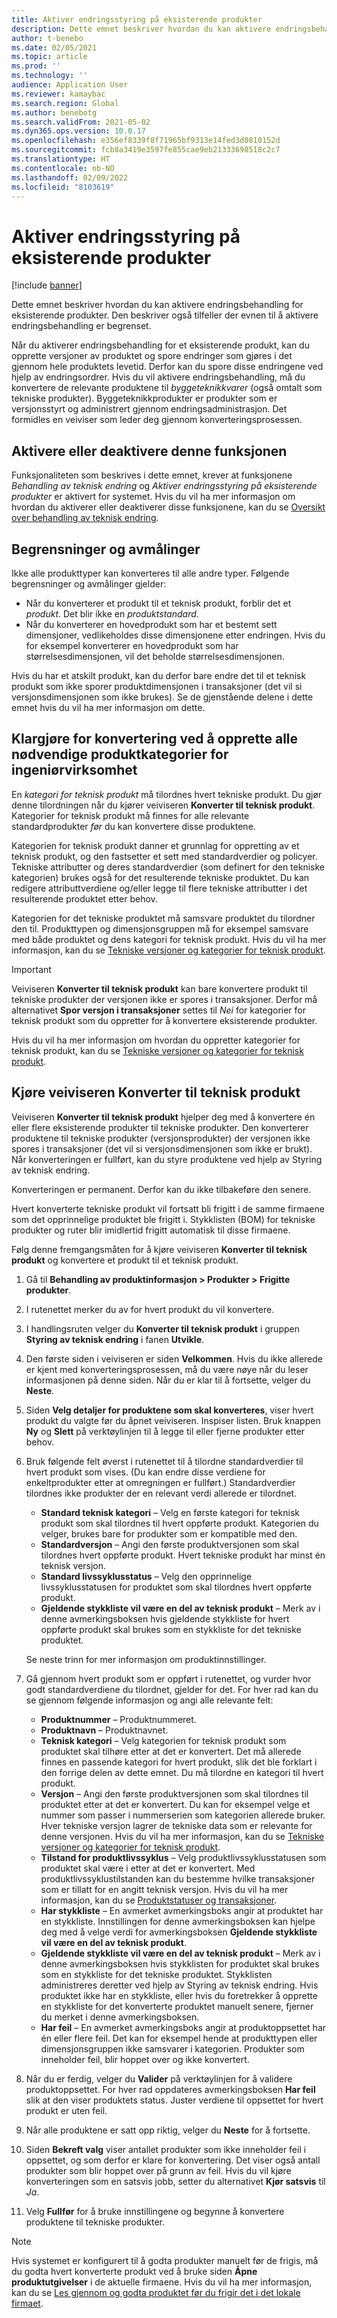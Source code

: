```yaml
---
title: Aktiver endringsstyring på eksisterende produkter
description: Dette emnet beskriver hvordan du kan aktivere endringsbehandling for eksisterende produkter. Den beskriver også tilfeller der evnen til å aktivere endringsbehandling er begrenset.
author: t-benebo
ms.date: 02/05/2021
ms.topic: article
ms.prod: ''
ms.technology: ''
audience: Application User
ms.reviewer: kamaybac
ms.search.region: Global
ms.author: benebotg
ms.search.validFrom: 2021-05-02
ms.dyn365.ops.version: 10.0.17
ms.openlocfilehash: e356ef8339f8f71965bf9313e14fed3d0810152d
ms.sourcegitcommit: fcb8a3419e3597fe855cae9eb21333698518c2c7
ms.translationtype: HT
ms.contentlocale: nb-NO
ms.lasthandoff: 02/09/2022
ms.locfileid: "8103619"
---
```

# <a name="enable-change-management-on-existing-products"></a>Aktiver endringsstyring på eksisterende produkter

[!include [banner](../../includes/banner.md)]

Dette emnet beskriver hvordan du kan aktivere endringsbehandling for eksisterende produkter. Den beskriver også tilfeller der evnen til å aktivere endringsbehandling er begrenset.

Når du aktiverer endringsbehandling for et eksisterende produkt, kan du opprette versjoner av produktet og spore endringer som gjøres i det gjennom hele produktets levetid. Derfor kan du spore disse endringene ved hjelp av endringsordrer. Hvis du vil aktivere endringsbehandling, må du konvertere de relevante produktene til *byggeteknikkvarer* (også omtalt som tekniske produkter). Byggeteknikkprodukter er produkter som er versjonsstyrt og administrert gjennom endringsadministrasjon. Det formidles en veiviser som leder deg gjennom konverteringsprosessen.

## <a name="turn-this-feature-on-or-off"></a>Aktivere eller deaktivere denne funksjonen

Funksjonaliteten som beskrives i dette emnet, krever at funksjonene *Behandling av teknisk endring* og *Aktiver endringsstyring på eksisterende produkter* er aktivert for systemet. Hvis du vil ha mer informasjon om hvordan du aktiverer eller deaktiverer disse funksjonene, kan du se [Oversikt over behandling av teknisk endring](product-engineering-overview.md).

## <a name="restrictions-and-limitations"></a>Begrensninger og avmålinger

Ikke alle produkttyper kan konverteres til alle andre typer. Følgende begrensninger og avmålinger gjelder:

- Når du konverterer et produkt til et teknisk produkt, forblir det et *produkt*. Det blir ikke en *produktstandard*.
- Når du konverterer en hovedprodukt som har et bestemt sett dimensjoner, vedlikeholdes disse dimensjonene etter endringen. Hvis du for eksempel konverterer en hovedprodukt som har størrelsesdimensjonen, vil det beholde størrelsesdimensjonen.

Hvis du har et atskilt produkt, kan du derfor bare endre det til et teknisk produkt som ikke sporer produktdimensjonen i transaksjoner (det vil si versjonsdimensjonen som ikke brukes). Se de gjenstående delene i dette emnet hvis du vil ha mer informasjon om dette.

## <a name="prepare-for-conversion-by-creating-all-required-engineering-product-categories"></a>Klargjøre for konvertering ved å opprette alle nødvendige produktkategorier for ingeniørvirksomhet

En *kategori for teknisk produkt* må tilordnes hvert tekniske produkt. Du gjør denne tilordningen når du kjører veiviseren **Konverter til teknisk produkt**. Kategorier for teknisk produkt må finnes for alle relevante standardprodukter *før* du kan konvertere disse produktene.

Kategorien for teknisk produkt danner et grunnlag for oppretting av et teknisk produkt, og den fastsetter et sett med standardverdier og policyer. Tekniske attributter og deres standardverdier (som definert for den tekniske kategorien) brukes også for det resulterende tekniske produktet. Du kan redigere attributtverdiene og/eller legge til flere tekniske attributter i det resulterende produktet etter behov.

Kategorien for det tekniske produktet må samsvare produktet du tilordner den til. Produkttypen og dimensjonsgruppen må for eksempel samsvare med både produktet og dens kategori for teknisk produkt. Hvis du vil ha mer informasjon, kan du se [Tekniske versjoner og kategorier for teknisk produkt](engineering-versions-product-category.md).

> [!IMPORTANT]
> Veiviseren **Konverter til teknisk produkt** kan bare konvertere produkt til tekniske produkter der versjonen ikke er spores i transaksjoner. Derfor må alternativet **Spor versjon i transaksjoner** settes til *Nei* for kategorier for teknisk produkt som du oppretter for å konvertere eksisterende produkter.

Hvis du vil ha mer informasjon om hvordan du oppretter kategorier for teknisk produkt, kan du se [Tekniske versjoner og kategorier for teknisk produkt](engineering-versions-product-category.md).

## <a name="run-the-convert-to-engineering-product-wizard"></a>Kjøre veiviseren Konverter til teknisk produkt

Veiviseren **Konverter til teknisk produkt** hjelper deg med å konvertere én eller flere eksisterende produkter til tekniske produkter. Den konverterer produktene til tekniske produkter (versjonsprodukter) der versjonen ikke spores i transaksjoner (det vil si versjonsdimensjonen som ikke er brukt). Når konverteringen er fullført, kan du styre produktene ved hjelp av Styring av teknisk endring.

Konverteringen er permanent. Derfor kan du ikke tilbakeføre den senere. 

Hvert konverterte tekniske produkt vil fortsatt bli frigitt i de samme firmaene som det opprinnelige produktet ble frigitt i. Stykklisten (BOM) for tekniske produkter og ruter blir imidlertid frigitt automatisk til disse firmaene.

Følg denne fremgangsmåten for å kjøre veiviseren **Konverter til teknisk produkt** og konvertere et produkt til et teknisk produkt.

1. Gå til **Behandling av produktinformasjon \> Produkter \> Frigitte produkter**.
1. I rutenettet merker du av for hvert produkt du vil konvertere.
1. I handlingsruten velger du **Konverter til teknisk produkt** i gruppen **Styring av teknisk endring** i fanen **Utvikle**.
1. Den første siden i veiviseren er siden **Velkommen**. Hvis du ikke allerede er kjent med konverteringsprosessen, må du være nøye når du leser informasjonen på denne siden. Når du er klar til å fortsette, velger du **Neste**.
1. Siden **Velg detaljer for produktene som skal konverteres**, viser hvert produkt du valgte før du åpnet veiviseren. Inspiser listen. Bruk knappen **Ny** og **Slett** på verktøylinjen til å legge til eller fjerne produkter etter behov.
1. Bruk følgende felt øverst i rutenettet til å tilordne standardverdier til hvert produkt som vises. (Du kan endre disse verdiene for enkeltprodukter etter at omregningen er fullført.) Standardverdier tilordnes ikke produkter der en relevant verdi allerede er tilordnet.

    - **Standard teknisk kategori** – Velg en første kategori for teknisk produkt som skal tilordnes til hvert oppførte produkt. Kategorien du velger, brukes bare for produkter som er kompatible med den.
    - **Standardversjon** – Angi den første produktversjonen som skal tilordnes hvert oppførte produkt. Hvert tekniske produkt har minst én teknisk versjon.
    - **Standard livssyklusstatus** – Velg den opprinnelige livssyklusstatusen for produktet som skal tilordnes hvert oppførte produkt.
    - **Gjeldende stykkliste vil være en del av teknisk produkt** – Merk av i denne avmerkingsboksen hvis gjeldende stykkliste for hvert oppførte produkt skal brukes som en stykkliste for det tekniske produktet.

    Se neste trinn for mer informasjon om produktinnstillinger.

1. Gå gjennom hvert produkt som er oppført i rutenettet, og vurder hvor godt standardverdiene du tilordnet, gjelder for det. For hver rad kan du se gjennom følgende informasjon og angi alle relevante felt:

    - **Produktnummer** – Produktnummeret.
    - **Produktnavn** – Produktnavnet.
    - **Teknisk kategori** – Velg kategorien for teknisk produkt som produktet skal tilhøre etter at det er konvertert. Det må allerede finnes en passende kategori for hvert produkt, slik det ble forklart i den forrige delen av dette emnet. Du må tilordne en kategori til hvert produkt.
    - **Versjon** – Angi den første produktversjonen som skal tilordnes til produktet etter at det er konvertert. Du kan for eksempel velge et nummer som passer i nummerserien som kategorien allerede bruker. Hver tekniske versjon lagrer de tekniske data som er relevante for denne versjonen. Hvis du vil ha mer informasjon, kan du se [Tekniske versjoner og kategorier for teknisk produkt](engineering-versions-product-category.md).
    - **Tilstand for produktlivssyklus** – Velg produktlivssyklusstatusen som produktet skal være i etter at det er konvertert. Med produktlivssyklustilstanden kan du bestemme hvilke transaksjoner som er tillatt for en angitt teknisk versjon. Hvis du vil ha mer informasjon, kan du se [Produktstatuser og transaksjoner](product-lifecycle-state-transactions.md).
    - **Har stykkliste** – En avmerket avmerkingsboks angir at produktet har en stykkliste. Innstillingen for denne avmerkingsboksen kan hjelpe deg med å velge verdi for avmerkingsboksen **Gjeldende stykkliste vil være en del av teknisk produkt**.
    - **Gjeldende stykkliste vil være en del av teknisk produkt** – Merk av i denne avmerkingsboksen hvis stykklisten for produktet skal brukes som en stykkliste for det tekniske produktet. Stykklisten administreres deretter ved hjelp av Styring av teknisk endring. Hvis produktet ikke har en stykkliste, eller hvis du foretrekker å opprette en stykkliste for det konverterte produktet manuelt senere, fjerner du merket i denne avmerkingsboksen.
    - **Har feil** – En avmerket avmerkingsboks angir at produktoppsettet har én eller flere feil. Det kan for eksempel hende at produkttypen eller dimensjonsgruppen ikke samsvarer i kategorien. Produkter som inneholder feil, blir hoppet over og ikke konvertert.

1. Når du er ferdig, velger du **Valider** på verktøylinjen for å validere produktoppsettet. For hver rad oppdateres avmerkingsboksen **Har feil** slik at den viser produktets status. Juster verdiene til oppsettet for hvert produkt er uten feil.
1. Når alle produktene er satt opp riktig, velger du **Neste** for å fortsette.
1. Siden **Bekreft valg** viser antallet produkter som ikke inneholder feil i oppsettet, og som derfor er klare for konvertering. Det viser også antall produkter som blir hoppet over på grunn av feil. Hvis du vil kjøre konverteringen som en satsvis jobb, setter du alternativet **Kjør satsvis** til *Ja*.
1. Velg **Fullfør** for å bruke innstillingene og begynne å konvertere produktene til tekniske produkter.

> [!NOTE]
> Hvis systemet er konfigurert til å godta produkter manuelt før de frigis, må du godta hvert konverterte produkt ved å bruke siden **Åpne produktutgivelser** i de aktuelle firmaene. Hvis du vil ha mer informasjon, kan du se [Les gjennom og godta produktet før du frigir det i det lokale firmaet](engineering-scenarios.md#accept).
